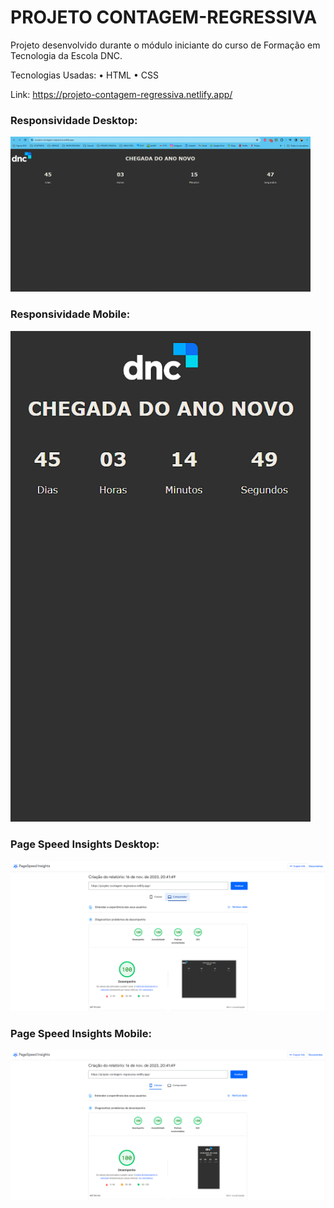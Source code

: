 # PROJETO CONTAGEM-REGRESSIVA

Projeto desenvolvido durante o módulo iniciante do curso de Formação em Tecnologia da Escola DNC.

Tecnologias Usadas:
• HTML
• CSS

Link: https://projeto-contagem-regressiva.netlify.app/

### Responsividade Desktop:
<img src="/readme/cronometro-desktop.png" width="480px">

### Responsividade Mobile:
<img src="/readme/cronometro-mobile.png" width="480px">

### Page Speed Insights Desktop:
<img src="/readme/page-speed-insights-desktop.png" width="640px">

### Page Speed Insights Mobile:
<img src="/readme/page-speed-insights-mobile.png" width="640px">
